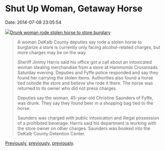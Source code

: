Shut Up Woman, Getaway Horse
============================

Date: 2014-07-08 23:05:54

[![](http://www.jwz.org/images/15363393-large.jpg)Drunk woman rode
stolen horse to store
burglary](http://www.al.com/news/huntsville/index.ssf/2014/07/dekalb_county_sheriff_drunk_wo.html#incart_river)

> A woman DeKalb County deputies say rode a stolen horse to burglarize a
> store is currently only facing alcohol-related charges, but more
> charges may be on the way.
>
> Sheriff Jimmy Harris said his office got a call about an intoxicated
> woman stealing merchandise from a store at Hammonds Crossroads
> Saturday evening. Deputies and Fyffe police responded and say they
> found her carrying the stolen items. Authorities also found a horse
> tied outside the store and believe she rode it there. The horse was
> returned to its owner who did not press charges.
>
> Deputies say the woman, 45-year-old Christine Saunders of Fyffe, was
> drunk. They say they found beer in a shopping bag tied to the horse.
>
> Saunders was charged with public intoxication and illegal possession
> of a prohibited beverage. Harris said his department is working with
> the store owner on other charges. Saunders was booked into the DeKalb
> County Detention Center.

[Previously](http://www.jwz.org/blog/2013/02/shut-up-woman-fett-on-my-horse/),
[previously](http://www.jwz.org/blog/2009/10/shut-up-woman-get-on-my-horse/),
[previously](http://www.jwz.org/blog/2010/07/i-feel-a-disturbance-in-the-horse/).
